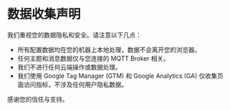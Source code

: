 # 数据收集声明

我们重视您的数据隐私和安全。请注意以下几点：

* 所有配置数据均在您的机器上本地处理，数据不会离开您的浏览器。
* 任何主题和消息数据仅与您连接的 MQTT Broker 相关。
* 我们不进行任何云端操作或数据处理。
* 我们使用 Google Tag Manager (GTM) 和 Google Analytics (GA) 仅收集页面访问指标，不涉及任何用户隐私数据。

感谢您的信任与支持。

